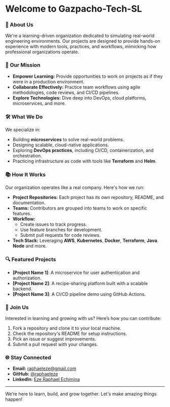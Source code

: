 # Welcome to Gazpacho-Tech-SL

### 🌟 About Us
We're a learning-driven organization dedicated to simulating real-world engineering environments. Our projects are designed to provide hands-on experience with modern tools, practices, and workflows, mimicking how professional organizations operate.

### 🚀 Our Mission
- **Empower Learning:** Provide opportunities to work on projects as if they were in a production environment.
- **Collaborate Effectively:** Practice team workflows using agile methodologies, code reviews, and CI/CD pipelines.
- **Explore Technologies:** Dive deep into DevOps, cloud platforms, microservices, and more.

### 🛠️ What We Do
We specialize in:
- Building **microservices** to solve real-world problems.
- Designing scalable, cloud-native applications.
- Exploring **DevOps practices**, including CI/CD, containerization, and orchestration.
- Practicing infrastructure as code with tools like **Terraform** and **Helm**.

### 📚 How It Works
Our organization operates like a real company. Here's how we run:
- **Project Repositories:** Each project has its own repository, README, and documentation.
- **Teams:** Contributors are grouped into teams to work on specific features.
- **Workflow:**
  - Create issues to track progress.
  - Use feature branches for development.
  - Submit pull requests for code reviews.
- **Tech Stack:** Leveraging **AWS**, **Kubernetes**, **Docker**, **Terraform**, **Java**. **Node** and more.

### 🔍 Featured Projects
- **[Project Name 1]**: A microservice for user authentication and authorization.
- **[Project Name 2]**: A recipe-sharing platform built with a scalable backend.
- **[Project Name 3]**: A CI/CD pipeline demo using GitHub Actions.

### 🤝 Join Us
Interested in learning and growing with us? Here’s how you can contribute:
1. Fork a repository and clone it to your local machine.
2. Check the repository's README for setup instructions.
3. Pick an issue or suggest improvements.
4. Submit a pull request with your changes.

### 🌐 Stay Connected
- **Email:** [raphaeleze@gmail.com](mailto:raphaeleze@gmail.com)
- **GitHub:** [@raphaeleze](https://github.com/raphaeleze)
- **LinkedIn:** [Eze Raphael Echimina](https://www.linkedin.com/in/eze-raphael-echimina-a99177235/)

---
We’re here to learn, build, and grow together. Let's make amazing things happen!
